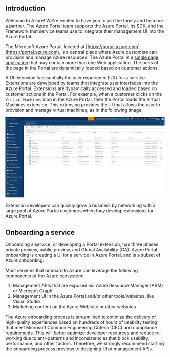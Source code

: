 <a name="introduction"></a>
## Introduction
   
Welcome to Azure! We're excited to have you to join the family and become a partner. The Azure Portal team supports the Azure Portal, its SDK, and the Framework that service teams use to integrate their management UI into the Azure Portal.

The Microsoft Azure Portal, located at [https://portal.azure.com](https://portal.azure.com), is a central place where Azure customers can provision and manage Azure resources. The Azure Portal is a [single page application](portalfx-extensions-onboarding-glossary.md) that may contain more than one Web application. The parts of the page in the Portal are dynamically loaded based on customer actions.

A UI extension is essentially the user experience (UX) for a service. Extensions are developed by teams that integrate user interfaces into the Azure Portal. Extensions are dynamically accessed and loaded based on customer actions in the Portal. For example, when a customer clicks on the `Virtual Machines` icon in the Azure Portal, then the Portal loads the Virtual Machines extension. This extension provides the UI that allows the user to provision and manage virtual machines, as in the following image. 

<!--TODO:  Determine whether the following image is acceptable, because it is not fictitious. -->

![alt-text](../media/portalfx-extensions-onboarding/vmMachines.png "Virtual Machine Extension")

Extension developers can quickly grow a business by networking with a large pool of Azure Portal customers when they develop extensions for Azure Portal.

<a name="onboarding-a-service"></a>
## Onboarding a service

Onboarding a service, or developing a Portal extension, has three phases: private preview, public preview, and Global Availability (GA). Azure Portal onboarding is creating a UI for a service in Azure Portal, and is a subset of Azure onboarding.

Most services that onboard to Azure can leverage the following components of the Azure ecosystem:
1. Management APIs that are exposed via Azure Resource Manager (ARM) or Microsoft Graph
1. Management UI in the Azure Portal and/or other tools/websites, like Visual Studio
1. Marketing content on the Azure Web site or other websites

The Azure onboarding process is streamlined to optimize the delivery of high-quality experiences based on hundreds of hours of usability testing that meet Microsoft Common Engineering Criteria (CEC) and compliance requirements. This will better optimize developer resources and reduce re-working due to anti-patterns and inconsistencies that block usability, performance, and other factors. Therefore, we strongly recommend starting the onboarding process previous to designing UI or management APIs.
